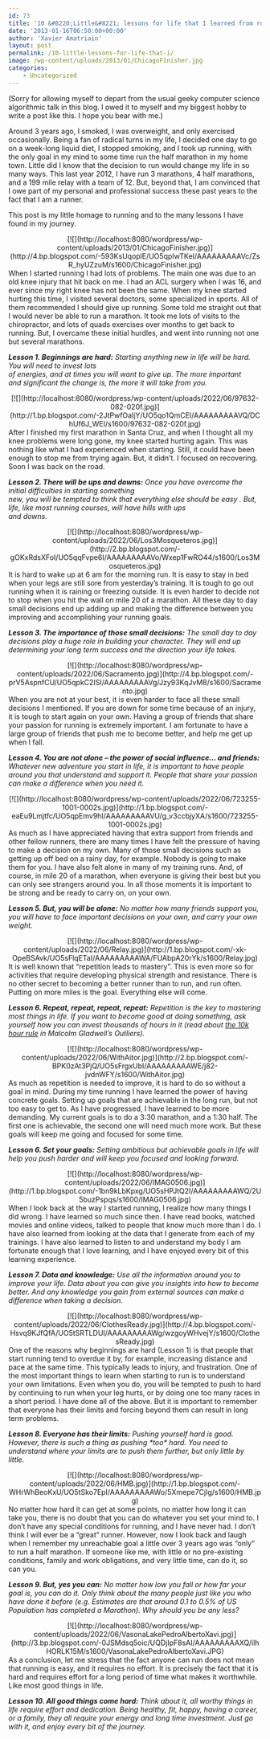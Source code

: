 ```yaml
---
id: 73
title: '10 &#8220;Little&#8221; lessons for life that I learned from running'
date: '2013-01-16T06:50:00+00:00'
author: 'Xavier Amatriain'
layout: post
permalink: /10-little-lessons-for-life-that-i/
image: /wp-content/uploads/2013/01/ChicagoFinisher.jpg
categories:
    - Uncategorized
---
```


(Sorry for allowing myself to depart from the usual geeky computer science algorithmic talk in this blog. I owed it to myself and my biggest hobby to write a post like this. I hope you bear with me.)

Around 3 years ago, I smoked, I was overweight, and only exercised occasionally. Being a fan of radical turns in my life, I decided one day to go on a week-long liquid diet, I stopped smoking, and I took up running, with the only goal in my mind to some time run the half marathon in my home town. Little did I know that the decision to run would change my life in so many ways. This last year 2012, I have run 3 marathons, 4 half marathons, and a 199 mile relay with a team of 12. But, beyond that, I am convinced that I owe part of my personal and professional success these past years to the fact that I am a runner.

This post is my little homage to running and to the many lessons I have found in my journey.

<div class="separator" style="clear: both; text-align: center;">[![](http://localhost:8080/wordpress/wp-content/uploads/2013/01/ChicagoFinisher.jpg)](http://4.bp.blogspot.com/-593KsUqoplE/UO5qpIwTKeI/AAAAAAAAAVc/ZsR_hyUZzuM/s1600/ChicagoFinisher.jpg)</div>
When I started running I had lots of problems. The main one was due to an old knee injury that hit back on me. I had an ACL surgery when I was 16, and ever since my right knee has not been the same. When my knee started hurting this time, I visited several doctors, some specialized in sports. All of them recommended I should give up running. Some told me straight out that I would never be able to run a marathon. It took me lots of visits to the chiropractor, and lots of quads exercises over months to get back to running. But, I overcame these initial hurdles, and went into running not one but several marathons.

***Lesson 1. Beginnings are hard:** Starting anything new in life will be hard. You will need to invest lots  
 of energies, and at times you will want to give up. The more important  
and significant the change is, the more it will take from you.*

<div class="separator" style="clear: both; text-align: center;">[![](http://localhost:8080/wordpress/wp-content/uploads/2022/06/97632-082-020f.jpg)](http://1.bp.blogspot.com/-2JtPwfOaIjY/UO5qo1QmCEI/AAAAAAAAAVQ/DChUf6J_WEI/s1600/97632-082-020f.jpg)</div>After I finished my first marathon in Santa Cruz, and when I thought all my knee problems were long gone, my knee started hurting again. This was nothing like what I had experienced when starting. Still, it could have been enough to stop me from trying again. But, it didn’t. I focused on recovering. Soon I was back on the road.

 ***Lesson 2. There will be ups and downs:*** *Once you have overcome the initial difficulties in starting something  
 new, you will be tempted to think that everything else should be easy . But, life, like most running courses, will have hills with ups  
 and downs.*

<div class="separator" style="clear: both; text-align: center;">[![](http://localhost:8080/wordpress/wp-content/uploads/2022/06/Los3Mosqueteros.jpg)](http://2.bp.blogspot.com/-gOKxRdsXFoI/UO5qqFvpe6I/AAAAAAAAAVo/Wxep1FwRO44/s1600/Los3Mosqueteros.jpg)</div>It is hard to wake up at 6 am for the morning run. It is easy to stay in bed when your legs are still sore from yesterday’s training. It is tough to go out running when it is raining or freezing outside. It is even harder to decide not to stop when you hit the wall on mile 20 of a marathon. All these day to day small decisions end up adding up and making the difference between you improving and accomplishing your running goals.

***Lesson 3. The importance of those small decisions:** The small day to day decisions play a huge role in building your character. They will end up determining your long term success and the direction your life takes.*

<div class="separator" style="clear: both; text-align: center;">[![](http://localhost:8080/wordpress/wp-content/uploads/2022/06/Sacramento.jpg)](http://4.bp.blogspot.com/-prV5AspnfCU/UO5qpkC2ISI/AAAAAAAAAVg/Jzy93KqJvM8/s1600/Sacramento.jpg)</div>When you are not at your best, it is even harder to face all these small decisions I mentioned. If you are down for some time because of an injury, it is tough to start again on your own. Having a group of friends that share your passion for running is extremely important. I am fortunate to have a large group of friends that push me to become better, and help me get up when I fall.

***Lesson 4. You are not alone – the power of social influence… and friends:** Whatever new adventure you start in life, it is important to have people around you that understand and support it. People that share your passion can make a difference when you need it.*

<div class="separator" style="clear: both; text-align: center;">[![](http://localhost:8080/wordpress/wp-content/uploads/2022/06/723255-1001-0002s.jpg)](http://1.bp.blogspot.com/-eaEu9Lmjtfc/UO5qpEmv9hI/AAAAAAAAAVU/g_v3ccbjyXA/s1600/723255-1001-0002s.jpg)</div>As much as I have appreciated having that extra support from friends and other fellow runners, there are many times I have felt the pressure of having to make a decision on my own. Many of those small decisions such as getting up off bed on a rainy day, for example. Nobody is going to make them for you. I have also felt alone in many of my training runs. And, of course, in mile 20 of a marathon, when everyone is giving their best but you can only see strangers around you. In all those moments it is important to be strong and be ready to carry on, on your own.


***Lesson 5. But, you will be alone:** No matter how many friends support you, you will have to face important decisions on your own, and carry your own weight.*

<div class="separator" style="clear: both; text-align: center;">[![](http://localhost:8080/wordpress/wp-content/uploads/2022/06/Relay.jpg)](http://1.bp.blogspot.com/-xk-OpeBSAvk/UO5sFlqETaI/AAAAAAAAAWA/FUAbpA20rYk/s1600/Relay.jpg)</div>It is well known that “repetition leads to mastery”. This is even more so for activities that require developing physical strength and resistance. There is no other secret to becoming a better runner than to run, and run often. Putting on more miles is the goal. Everything else will come.

***Lesson 6. Repeat, repeat, repeat, repeat:** Repetition is the key to mastering most things in life. If you want to become good at doing something, ask yourself how you can invest thousands of hours in it (read about [the 10k hour rule](http://www.gladwell.com/outliers/outliers_excerpt1.html) in Malcolm Gladwell’s Outliers).*


<div class="separator" style="clear: both; text-align: center;">[![](http://localhost:8080/wordpress/wp-content/uploads/2022/06/WithAitor.jpg)](http://2.bp.blogspot.com/-BPK0zAt3PjQ/UO5sFrgxUbI/AAAAAAAAAWE/j82-jvdnWFY/s1600/WithAitor.jpg)</div>As much as repetition is needed to improve, it is hard to do so without a goal in mind. During my time running I have learned the power of having concrete goals. Setting up goals that are achievable in the long run, but not too easy to get to. As I have progressed, I have learned to be more demanding. My current goals is to do a 3:30 marathon, and a 1:30 half. The first one is achievable, the second one will need much more work. But these goals will keep me going and focused for some time.

***Lesson 6. Set your goals:** Setting ambitious but achievable goals in life will help you push harder and will keep you focused and looking forward.*

<div class="separator" style="clear: both; text-align: center;">[![](http://localhost:8080/wordpress/wp-content/uploads/2022/06/IMAG0506.jpg)](http://1.bp.blogspot.com/-1bn9kLbKpxg/UO5sHPJtQ2I/AAAAAAAAAWQ/2U5buzPspqs/s1600/IMAG0506.jpg)</div>When I look back at the way I started running, I realize how many things I did wrong. I have learned so much since then. I have read books, watched movies and online videos, talked to people that know much more than I do. I have also learned from looking at the data that I generate from each of my trainings. I have also learned to listen to and understand my body I am fortunate enough that I love learning, and I have enjoyed every bit of this learning experience.


***Lesson 7. Data and knowledge:*** *Use all the information around you to improve your life. Data about you can give you insights into how to become better. And any knowledge you gain from external sources can make a difference when taking a decision.*

<div class="separator" style="clear: both; text-align: center;">[![](http://localhost:8080/wordpress/wp-content/uploads/2022/06/ClothesReady.jpg)](http://4.bp.blogspot.com/-Hsvq9KJfQfA/UO5tSRTLDUI/AAAAAAAAAWg/wzgoyWHvejY/s1600/ClothesReady.jpg)</div>One of the reasons why beginnings are hard (Lesson 1) is that people that start running tend to overdue it by, for example, increasing distance and pace at the same time. This typically leads to injury, and frustration. One of the most important things to learn when starting to run is to understand your own limitations. Even when you do, you will be tempted to push to hard by continuing to run when your leg hurts, or by doing one too many races in a short period. I have done all of the above. But it is important to remember that everyone has their limits and forcing beyond them can result in long term problems.


***Lesson 8. Everyone has their limits:*** *Pushing yourself hard is good. However, there is such a thing as pushing \*too\* hard. You need to understand where your limits are to push them further, but only little by little.*

<div class="separator" style="clear: both; text-align: center;">[![](http://localhost:8080/wordpress/wp-content/uploads/2022/06/HMB.jpg)](http://1.bp.blogspot.com/-WHrWhBeoKxU/UO5tSko7EpI/AAAAAAAAAWo/5Xmepe7CjIg/s1600/HMB.jpg)</div>No matter how hard it can get at some points, no matter how long it can take you, there is no doubt that you can do whatever you set your mind to. I don’t have any special conditions for running, and I have never had. I don’t think I will ever be a “great” runner. However, now I look back and laugh when I remember my unreachable goal a little over 3 years ago was “only” to run a half marathon. If someone like me, with little or no pre-existing conditions, family and work obligations, and very little time, can do it, so can you.

***Lesson 9. But, yes you can:** No matter how low you fall or how far your goal is, you can do it. Only think about the many people just like you who have done it before (e.g. Estimates are that around 0.1 to 0.5% of US Population has completed a Marathon). Why should you be any less?*

<div class="separator" style="clear: both; text-align: center;"></div><div class="separator" style="clear: both; text-align: center;"></div><div class="separator" style="clear: both; text-align: center;"></div><div class="separator" style="clear: both; text-align: center;"></div><div class="separator" style="clear: both; text-align: center;">[![](http://localhost:8080/wordpress/wp-content/uploads/2022/06/VasonaLakePedroAlbertoXavi.jpg)](http://3.bp.blogspot.com/-0JSMdsq5oic/UQDjIpF8sAI/AAAAAAAAAXQ/ilhHORLK15M/s1600/VasonaLakePedroAlbertoXavi.JPG)</div>As a conclusion, let me stress that the fact anyone can run does not mean that running is easy, and it requires no effort. It is precisely the fact that it is hard and requires effort for a long period of time what makes it worthwhile. Like most good things in life.

***Lesson 10. All good things come hard:** Think about it, all worthy things in life require effort and dedication. Being healthy, fit, happy, having a career, or a family, they all require your energy and long time investment. Just go with it, and enjoy every bit of the journey.*